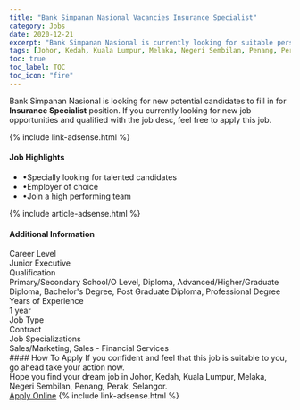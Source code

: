 ```yaml
---
title: "Bank Simpanan Nasional Vacancies Insurance Specialist" 
category: Jobs 
date: 2020-12-21 
excerpt: "Bank Simpanan Nasional is currently looking for suitable person to fill in the Insurance Specialist which positioned at Johor, Kedah, Kuala Lumpur, Melaka, Negeri Sembilan, Penang, Perak, Selangor" 
tags: [Johor, Kedah, Kuala Lumpur, Melaka, Negeri Sembilan, Penang, Perak, Selangor] 
toc: true 
toc_label: TOC 
toc_icon: "fire" 
--- 
```


<p>Bank Simpanan Nasional is looking for new potential candidates to fill in for <b>Insurance Specialist</b> position. If you currently looking for new job opportunities and qualified with the job desc, feel free to apply this job.
</p>{% include link-adsense.html %} 
<div><div><div><h4>Job Highlights</h4></div></div><div><ul><li><div><div><div><div></div></div></div><div><span>&#8226;Specially looking for talented candidates</span></div></div></li><li><div><div><div><div></div></div></div><div><span>&#8226;Employer of choice</span></div></div></li><li><div><div><div><div></div></div></div><div><span>&#8226;Join a high performing team</span></div></div></li></ul></div></div> 
{% include article-adsense.html %} 
<div><div><div><h4>Additional Information</h4></div></div><div><div><div><div><div><div><div><div><span>Career Level</span></div></div><div><span>Junior Executive</span></div></div></div></div><div><div><div><div><div><span>Qualification</span></div></div><div><span>Primary/Secondary School/O Level, Diploma, Advanced/Higher/Graduate Diploma, Bachelor's Degree, Post Graduate Diploma, Professional Degree</span></div></div></div></div><div><div><div><div><div><span>Years of Experience</span></div></div><div><span>1 year</span></div></div></div></div><div><div><div><div><div><span>Job Type</span></div></div><div><span>Contract</span></div></div></div></div><div><div><div><div><div><span>Job Specializations</span></div></div><div><span>Sales/Marketing, Sales - Financial Services</span></div></div></div></div></div></div></div></div> 
#### How To Apply 
If you confident and feel that this job is suitable to you, go ahead take your action now. <br/> 
Hope you find your dream job in Johor, Kedah, Kuala Lumpur, Melaka, Negeri Sembilan, Penang, Perak, Selangor. <br/> 
<a href="https://www.jobstreet.com.my/en/job/insurance-specialist-4448485?jobId=jobstreet-my-job-4448485&sectionRank=17&token=0~1bc18f33-a2aa-4d5b-ab91-8047d02eb5b3&fr=SRP%20View%20In%20New%20Ta" class="btn btn--info" target="_blank" rel="nofollow noopenner">Apply Online</a> 
{% include link-adsense.html %} 
